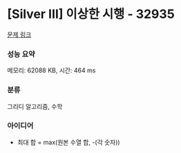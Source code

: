 # [Silver III] 이상한 시행 - 32935 

[문제 링크](https://www.acmicpc.net/problem/32935) 

### 성능 요약

메모리: 62088 KB, 시간: 464 ms

### 분류

그리디 알고리즘, 수학

### 아이디어

- 최대 합 = max(원본 수열 합, -(각 숫자))
